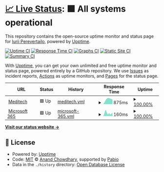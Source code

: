 # [📈 Live Status](https://Nexus.github.io/Status): <!--live status--> **🟩 All systems operational**

This repository contains the open-source uptime monitor and status page for [Iurii Perevertailo](https://Nexus.github.io/Status), powered by [Upptime](https://github.com/upptime/upptime).

[![Uptime CI](https://github.com/Nexus/Status/workflows/Uptime%20CI/badge.svg)](https://github.com/Nexus/Status/actions?query=workflow%3A%22Uptime+CI%22)
[![Response Time CI](https://github.com/Nexus/Status/workflows/Response%20Time%20CI/badge.svg)](https://github.com/Nexus/Status/actions?query=workflow%3A%22Response+Time+CI%22)
[![Graphs CI](https://github.com/Nexus/Status/workflows/Graphs%20CI/badge.svg)](https://github.com/Nexus/Status/actions?query=workflow%3A%22Graphs+CI%22)
[![Static Site CI](https://github.com/Nexus/Status/workflows/Static%20Site%20CI/badge.svg)](https://github.com/Nexus/Status/actions?query=workflow%3A%22Static+Site+CI%22)
[![Summary CI](https://github.com/Nexus/Status/workflows/Summary%20CI/badge.svg)](https://github.com/Nexus/Status/actions?query=workflow%3A%22Summary+CI%22)

With [Upptime](https://upptime.js.org), you can get your own unlimited and free uptime monitor and status page, powered entirely by a GitHub repository. We use [Issues](https://github.com/Nexus/Status/issues) as incident reports, [Actions](https://github.com/Nexus/Status/actions) as uptime monitors, and [Pages](https://Nexus.github.io/Status) for the status page.

<!--start: status pages-->
<!-- This summary is generated by Upptime (https://github.com/upptime/upptime) -->
<!-- Do not edit this manually, your changes will be overwritten -->
<!-- prettier-ignore -->
| URL | Status | History | Response Time | Uptime |
| --- | ------ | ------- | ------------- | ------ |
| <img alt="" src="https://icons.duckduckgo.com/ip3/nee-ext.nexan.me.ico" height="13"> [Meditech](https://nee-ext.nexan.me) | 🟩 Up | [meditech.yml](https://github.com/Nexus-Health-Systems/Status/commits/HEAD/history/meditech.yml) | <details><summary><img alt="Response time graph" src="./graphs/meditech/response-time-week.png" height="20"> 875ms</summary><br><a href="https://Nexus-Health-Systems.github.io/Status/history/meditech"><img alt="Response time 875" src="https://img.shields.io/endpoint?url=https%3A%2F%2Fraw.githubusercontent.com%2FNexus-Health-Systems%2FStatus%2FHEAD%2Fapi%2Fmeditech%2Fresponse-time.json"></a><br><a href="https://Nexus-Health-Systems.github.io/Status/history/meditech"><img alt="24-hour response time 875" src="https://img.shields.io/endpoint?url=https%3A%2F%2Fraw.githubusercontent.com%2FNexus-Health-Systems%2FStatus%2FHEAD%2Fapi%2Fmeditech%2Fresponse-time-day.json"></a><br><a href="https://Nexus-Health-Systems.github.io/Status/history/meditech"><img alt="7-day response time 875" src="https://img.shields.io/endpoint?url=https%3A%2F%2Fraw.githubusercontent.com%2FNexus-Health-Systems%2FStatus%2FHEAD%2Fapi%2Fmeditech%2Fresponse-time-week.json"></a><br><a href="https://Nexus-Health-Systems.github.io/Status/history/meditech"><img alt="30-day response time 875" src="https://img.shields.io/endpoint?url=https%3A%2F%2Fraw.githubusercontent.com%2FNexus-Health-Systems%2FStatus%2FHEAD%2Fapi%2Fmeditech%2Fresponse-time-month.json"></a><br><a href="https://Nexus-Health-Systems.github.io/Status/history/meditech"><img alt="1-year response time 875" src="https://img.shields.io/endpoint?url=https%3A%2F%2Fraw.githubusercontent.com%2FNexus-Health-Systems%2FStatus%2FHEAD%2Fapi%2Fmeditech%2Fresponse-time-year.json"></a></details> | <details><summary><a href="https://Nexus-Health-Systems.github.io/Status/history/meditech">100.00%</a></summary><a href="https://Nexus-Health-Systems.github.io/Status/history/meditech"><img alt="All-time uptime 100.00%" src="https://img.shields.io/endpoint?url=https%3A%2F%2Fraw.githubusercontent.com%2FNexus-Health-Systems%2FStatus%2FHEAD%2Fapi%2Fmeditech%2Fuptime.json"></a><br><a href="https://Nexus-Health-Systems.github.io/Status/history/meditech"><img alt="24-hour uptime 100.00%" src="https://img.shields.io/endpoint?url=https%3A%2F%2Fraw.githubusercontent.com%2FNexus-Health-Systems%2FStatus%2FHEAD%2Fapi%2Fmeditech%2Fuptime-day.json"></a><br><a href="https://Nexus-Health-Systems.github.io/Status/history/meditech"><img alt="7-day uptime 100.00%" src="https://img.shields.io/endpoint?url=https%3A%2F%2Fraw.githubusercontent.com%2FNexus-Health-Systems%2FStatus%2FHEAD%2Fapi%2Fmeditech%2Fuptime-week.json"></a><br><a href="https://Nexus-Health-Systems.github.io/Status/history/meditech"><img alt="30-day uptime 100.00%" src="https://img.shields.io/endpoint?url=https%3A%2F%2Fraw.githubusercontent.com%2FNexus-Health-Systems%2FStatus%2FHEAD%2Fapi%2Fmeditech%2Fuptime-month.json"></a><br><a href="https://Nexus-Health-Systems.github.io/Status/history/meditech"><img alt="1-year uptime 100.00%" src="https://img.shields.io/endpoint?url=https%3A%2F%2Fraw.githubusercontent.com%2FNexus-Health-Systems%2FStatus%2FHEAD%2Fapi%2Fmeditech%2Fuptime-year.json"></a></details>
| <img alt="" src="https://icons.duckduckgo.com/ip3/microsoft365.com.ico" height="13"> [Microsoft 365](https://microsoft365.com) | 🟩 Up | [microsoft-365.yml](https://github.com/Nexus-Health-Systems/Status/commits/HEAD/history/microsoft-365.yml) | <details><summary><img alt="Response time graph" src="./graphs/microsoft-365/response-time-week.png" height="20"> 160ms</summary><br><a href="https://Nexus-Health-Systems.github.io/Status/history/microsoft-365"><img alt="Response time 160" src="https://img.shields.io/endpoint?url=https%3A%2F%2Fraw.githubusercontent.com%2FNexus-Health-Systems%2FStatus%2FHEAD%2Fapi%2Fmicrosoft-365%2Fresponse-time.json"></a><br><a href="https://Nexus-Health-Systems.github.io/Status/history/microsoft-365"><img alt="24-hour response time 160" src="https://img.shields.io/endpoint?url=https%3A%2F%2Fraw.githubusercontent.com%2FNexus-Health-Systems%2FStatus%2FHEAD%2Fapi%2Fmicrosoft-365%2Fresponse-time-day.json"></a><br><a href="https://Nexus-Health-Systems.github.io/Status/history/microsoft-365"><img alt="7-day response time 160" src="https://img.shields.io/endpoint?url=https%3A%2F%2Fraw.githubusercontent.com%2FNexus-Health-Systems%2FStatus%2FHEAD%2Fapi%2Fmicrosoft-365%2Fresponse-time-week.json"></a><br><a href="https://Nexus-Health-Systems.github.io/Status/history/microsoft-365"><img alt="30-day response time 160" src="https://img.shields.io/endpoint?url=https%3A%2F%2Fraw.githubusercontent.com%2FNexus-Health-Systems%2FStatus%2FHEAD%2Fapi%2Fmicrosoft-365%2Fresponse-time-month.json"></a><br><a href="https://Nexus-Health-Systems.github.io/Status/history/microsoft-365"><img alt="1-year response time 160" src="https://img.shields.io/endpoint?url=https%3A%2F%2Fraw.githubusercontent.com%2FNexus-Health-Systems%2FStatus%2FHEAD%2Fapi%2Fmicrosoft-365%2Fresponse-time-year.json"></a></details> | <details><summary><a href="https://Nexus-Health-Systems.github.io/Status/history/microsoft-365">100.00%</a></summary><a href="https://Nexus-Health-Systems.github.io/Status/history/microsoft-365"><img alt="All-time uptime 100.00%" src="https://img.shields.io/endpoint?url=https%3A%2F%2Fraw.githubusercontent.com%2FNexus-Health-Systems%2FStatus%2FHEAD%2Fapi%2Fmicrosoft-365%2Fuptime.json"></a><br><a href="https://Nexus-Health-Systems.github.io/Status/history/microsoft-365"><img alt="24-hour uptime 100.00%" src="https://img.shields.io/endpoint?url=https%3A%2F%2Fraw.githubusercontent.com%2FNexus-Health-Systems%2FStatus%2FHEAD%2Fapi%2Fmicrosoft-365%2Fuptime-day.json"></a><br><a href="https://Nexus-Health-Systems.github.io/Status/history/microsoft-365"><img alt="7-day uptime 100.00%" src="https://img.shields.io/endpoint?url=https%3A%2F%2Fraw.githubusercontent.com%2FNexus-Health-Systems%2FStatus%2FHEAD%2Fapi%2Fmicrosoft-365%2Fuptime-week.json"></a><br><a href="https://Nexus-Health-Systems.github.io/Status/history/microsoft-365"><img alt="30-day uptime 100.00%" src="https://img.shields.io/endpoint?url=https%3A%2F%2Fraw.githubusercontent.com%2FNexus-Health-Systems%2FStatus%2FHEAD%2Fapi%2Fmicrosoft-365%2Fuptime-month.json"></a><br><a href="https://Nexus-Health-Systems.github.io/Status/history/microsoft-365"><img alt="1-year uptime 100.00%" src="https://img.shields.io/endpoint?url=https%3A%2F%2Fraw.githubusercontent.com%2FNexus-Health-Systems%2FStatus%2FHEAD%2Fapi%2Fmicrosoft-365%2Fuptime-year.json"></a></details>

<!--end: status pages-->

[**Visit our status website →**](https://Nexus.github.io/Status)

## 📄 License

- Powered by: [Upptime](https://github.com/upptime/upptime)
- Code: [MIT](./LICENSE) © [Anand Chowdhary](https://anandchowdhary.com), supported by [Pabio](https://pabio.com)
- Data in the `./history` directory: [Open Database License](https://opendatacommons.org/licenses/odbl/1-0/)
